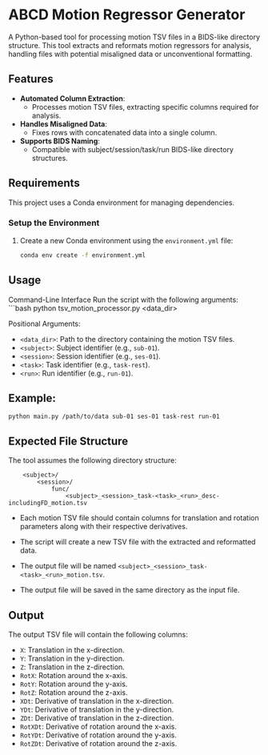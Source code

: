 # ABCD Motion Regressor Generator

A Python-based tool for processing motion TSV files in a BIDS-like directory structure. This tool extracts and reformats motion regressors for analysis, handling files with potential misaligned data or unconventional formatting.

## Features

- **Automated Column Extraction**:
  - Processes motion TSV files, extracting specific columns required for analysis.
- **Handles Misaligned Data**:
  - Fixes rows with concatenated data into a single column.
- **Supports BIDS Naming**:
  - Compatible with subject/session/task/run BIDS-like directory structures.


## Requirements

This project uses a Conda environment for managing dependencies.

### Setup the Environment

1. Create a new Conda environment using the `environment.yml` file:
   ```bash
   conda env create -f environment.yml

## Usage
Command-Line Interface
Run the script with the following arguments:
    ```bash
    python tsv_motion_processor.py <data_dir> <subject> <session> <task> <run>

Positional Arguments:
- `<data_dir>`: Path to the directory containing the motion TSV files.
- `<subject>`: Subject identifier (e.g., `sub-01`).
- `<session>`: Session identifier (e.g., `ses-01`).
- `<task>`: Task identifier (e.g., `task-rest`).
- `<run>`: Run identifier (e.g., `run-01`). 

## Example:
    python main.py /path/to/data sub-01 ses-01 task-rest run-01
## Expected File Structure
The tool assumes the following directory structure:
```<data_dir>/
    <subject>/
        <session>/
            func/
                <subject>_<session>_task-<task>_<run>_desc-includingFD_motion.tsv
```
- Each motion TSV file should contain columns for translation and rotation parameters along with their respective derivatives.
- The script will create a new TSV file with the extracted and reformatted data.

- The output file will be named `<subject>_<session>_task-<task>_<run>_motion.tsv`.
- The output file will be saved in the same directory as the input file.

## Output
The output TSV file will contain the following columns:
- `X`: Translation in the x-direction.
- `Y`: Translation in the y-direction.
- `Z`: Translation in the z-direction.
- `RotX`: Rotation around the x-axis.
- `RotY`: Rotation around the y-axis.
- `RotZ`: Rotation around the z-axis.   
- `XDt`: Derivative of translation in the x-direction.
- `YDt`: Derivative of translation in the y-direction.
- `ZDt`: Derivative of translation in the z-direction.
- `RotXDt`: Derivative of rotation around the x-axis.
- `RotYDt`: Derivative of rotation around the y-axis.
- `RotZDt`: Derivative of rotation around the z-axis.   

